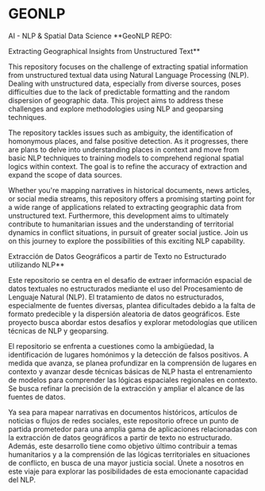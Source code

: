# GEONLP
AI - NLP &amp; Spatial Data Science
**GeoNLP REPO:

Extracting Geographical Insights from Unstructured Text**

This repository focuses on the challenge of extracting spatial information from unstructured textual data using Natural Language Processing (NLP). Dealing with unstructured data, especially from diverse sources, poses difficulties due to the lack of predictable formatting and the random dispersion of geographic data. This project aims to address these challenges and explore methodologies using NLP and geoparsing techniques.

The repository tackles issues such as ambiguity, the identification of homonymous places, and false positive detection. As it progresses, there are plans to delve into understanding places in context and move from basic NLP techniques to training models to comprehend regional spatial logics within context. The goal is to refine the accuracy of extraction and expand the scope of data sources.

Whether you're mapping narratives in historical documents, news articles, or social media streams, this repository offers a promising starting point for a wide range of applications related to extracting geographic data from unstructured text. Furthermore, this development aims to ultimately contribute to humanitarian issues and the understanding of territorial dynamics in conflict situations, in pursuit of greater social justice. Join us on this journey to explore the possibilities of this exciting NLP capability.

Extracción de Datos Geográficos a partir de Texto no Estructurado utilizando NLP**

Este repositorio se centra en el desafío de extraer información espacial de datos textuales no estructurados mediante el uso del Procesamiento de Lenguaje Natural (NLP). El tratamiento de datos no estructurados, especialmente de fuentes diversas, plantea dificultades debido a la falta de formato predecible y la dispersión aleatoria de datos geográficos. Este proyecto busca abordar estos desafíos y explorar metodologías que utilicen técnicas de NLP y geoparsing.

El repositorio se enfrenta a cuestiones como la ambigüedad, la identificación de lugares homónimos y la detección de falsos positivos. A medida que avanza, se planea profundizar en la comprensión de lugares en contexto y avanzar desde técnicas básicas de NLP hasta el entrenamiento de modelos para comprender las lógicas espaciales regionales en contexto. Se busca refinar la precisión de la extracción y ampliar el alcance de las fuentes de datos.

Ya sea para mapear narrativas en documentos históricos, artículos de noticias o flujos de redes sociales, este repositorio ofrece un punto de partida prometedor para una amplia gama de aplicaciones relacionadas con la extracción de datos geográficos a partir de texto no estructurado. Además, este desarrollo tiene como objetivo último contribuir a temas humanitarios y a la comprensión de las lógicas territoriales en situaciones de conflicto, en busca de una mayor justicia social. Únete a nosotros en este viaje para explorar las posibilidades de esta emocionante capacidad del NLP.
